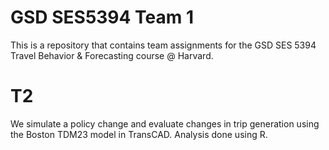 # GSD SES5394 Team 1
This is a repository that contains team assignments for the GSD SES 5394 Travel Behavior & Forecasting course @ Harvard.

# T2
We simulate a policy change and evaluate changes in trip generation using the Boston TDM23 model in TransCAD. Analysis done using R. 

